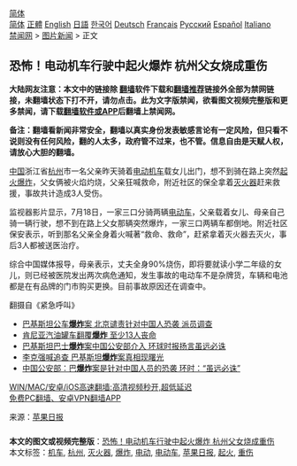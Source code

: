  <!-- 面包屑导航 --> <div class="breadcrumb"><!-- GTranslate: https://gtranslate.io/ -->  <div class="switcher notranslate">  <div class="selected">  <a href="#" onclick="return false;"> 简体</a>  </div>  <div class="option">  <a href="https://www.bannedbook.org" onclick="doGTranslate('zh-CN|zh-CN');jQuery('div.switcher div.selected a').html(jQuery(this).html());return false;" title="简体中文" class="nturl selected"> 简体</a>  <a href="https://www.bannedbook.org/zh-tw/" onclick="doGTranslate('zh-CN|zh-TW');jQuery('div.switcher div.selected a').html(jQuery(this).html());return false;" title="繁體中文" class="nturl"> 正體</a>  <a href="https://www.bannedbook.org/en/" onclick="doGTranslate('zh-CN|en');jQuery('div.switcher div.selected a').html(jQuery(this).html());return false;" title="English" class="nturl"> English</a>  <a href="https://www.bannedbook.org/ja/" onclick="doGTranslate('zh-CN|ja');jQuery('div.switcher div.selected a').html(jQuery(this).html());return false;" title="日本語" class="nturl"> 日語</a>  <a href="https://www.bannedbook.org/ko/" onclick="doGTranslate('zh-CN|ko');jQuery('div.switcher div.selected a').html(jQuery(this).html());return false;" title="한국어" class="nturl"> 한국어</a>  <a href="https://www.bannedbook.org/de/" onclick="doGTranslate('zh-CN|de');jQuery('div.switcher div.selected a').html(jQuery(this).html());return false;" title="Deutsch" class="nturl"> Deutsch</a>  <a href="https://www.bannedbook.org/fr/" onclick="doGTranslate('zh-CN|fr');jQuery('div.switcher div.selected a').html(jQuery(this).html());return false;" title="Français" class="nturl"> Français</a>  <a href="https://www.bannedbook.org/ru/" onclick="doGTranslate('zh-CN|ru');jQuery('div.switcher div.selected a').html(jQuery(this).html());return false;" title="Русский" class="nturl"> Русский</a>  <a href="https://www.bannedbook.org/es/" onclick="doGTranslate('zh-CN|es');jQuery('div.switcher div.selected a').html(jQuery(this).html());return false;" title="Español" class="nturl"> Español</a>  <a href="https://www.bannedbook.org/it/" onclick="doGTranslate('zh-CN|it');jQuery('div.switcher div.selected a').html(jQuery(this).html());return false;" title="Italiano" class="nturl"> Italiano</a>  </div>  </div>      <div class='breadcrumb-sub'><!-- Breadcrumb NavXT 6.3.0 --> <a href="https://www.bannedbook.org/" class="home">禁闻网</a> &gt; <a href="https://www.bannedbook.org/bnews/topimagenews/" class="category">图片新闻</a> &gt; 正文</div></div><h2>恐怖！电动机车行驶中起火爆炸 杭州父女烧成重伤</h2> <p class="notice"><b>大陆网友注意：本文中的链接除 <a href="https://github.com/bannedbook/fanqiang" >翻墙</a>软件下载和<a href="https://github.com/killgcd/justmysocks/blob/master/README.md">翻墙推荐</a>链接外全部为禁网链接，未翻墙状态下打不开，请勿点击。此为文字版禁闻，欲看图文视频完整版和更多禁闻，请下载<a href="https://github.com/bannedbook/fanqiang">翻墙软件或APP</a>后翻墙上禁闻网。</p><p>备注：翻墙看新闻非常安全，翻墙以真实身份发表敏感言论有一定风险，但只看不说则没有任何风险，翻的人太多，政府管不过来，也不管。信息自由是天赋人权，请放心大胆的翻墙。</b></p>  <div class="entry"> <p><span class='wp_keywordlink_affiliate'><a href="https://www.bannedbook.org/" title="中国" target="_blank">中国</a></span>浙江省<a href="https://www.bannedbook.org/bnews/tag/%e6%9d%ad%e5%b7%9e/" class="st_tag internal_tag" rel="tag" title="标签 杭州 下的日志">杭州</a>市一名父亲昨天骑着<a href="https://www.bannedbook.org/bnews/tag/%E7%94%B5%E5%8A%A8/" class="st_tag internal_tag" rel="tag" title="标签 电动 下的日志">电动</a><a href="https://www.bannedbook.org/bnews/tag/%E6%9C%BA%E8%BD%A6/" class="st_tag internal_tag" rel="tag" title="标签 机车 下的日志">机车</a>载女儿出门，想不到骑在路上突然<a href="https://www.bannedbook.org/bnews/tag/%E8%B5%B7%E7%81%AB/" class="st_tag internal_tag" rel="tag" title="标签 起火 下的日志">起火</a><a href="https://www.bannedbook.org/bnews/tag/%e7%88%86%e7%82%b8/" class="st_tag internal_tag" rel="tag" title="标签 爆炸 下的日志">爆炸</a>，父女俩被火焰灼烧，父亲狂喊救命，附近社区的保全拿着<a href="https://www.bannedbook.org/bnews/tag/%e7%81%ad%e7%81%ab%e5%99%a8/" class="st_tag internal_tag" rel="tag" title="标签 灭火器 下的日志">灭火器</a>赶来救援，事故共计造成3人受伤。</p> <p>监视器影片显示，7月18日，一家三口分骑两辆<a href="https://www.bannedbook.org/bnews/tag/%E7%94%B5%E5%8A%A8%E8%BD%A6/" class="st_tag internal_tag" rel="tag" title="标签 电动车 下的日志">电动车</a>，父亲载着女儿、母亲自己骑一辆行驶，想不到在路上父女那辆突然爆炸，一家三口两辆车都倒地。附近社区保安表示，听到那名父亲全身着火喊著“救命、救命”，赶紧拿着灭火器去灭火，事后3人都被送医治疗。</p>  <p>综合中国媒体报导，母亲表示，丈夫全身90%烧伤，即将要就读小学二年级的女儿，则已经被医院发出两次病危通知，发生事故的电动车不是杂牌货，车辆和电池都是在有品牌的门市购买更换。目前事故原因还在调查中。</p> <p>翻摄自《紧急呼叫》</p>  <ul class='op-related-articles' title='相关阅读'> <li><a href='https://www.bannedbook.org/bnews/headline/20210719/1589684.html' target='_blank'>巴基斯坦公车<b>爆炸</b>案 北京谴责针对中国人恐袭 派员调查</a></li> <li><a href='https://www.bannedbook.org/bnews/baitai/20210718/1589571.html' target='_blank'>肯尼亚汽油罐车翻覆<b>爆炸</b> 至少13人丧命</a></li> <li><a href='https://www.bannedbook.org/bnews/headline/20210718/1589245.html' target='_blank'>巴基斯坦巴士<b>爆炸</b>案中国公安部介入 环球时报扬言虽远必诛</a></li> <li><a href='https://www.bannedbook.org/bnews/comments/20210718/1589234.html' target='_blank'>李克强喊追查 巴基斯坦<b>爆炸</b>案真相现曙光</a></li> <li><a href='https://www.bannedbook.org/bnews/headline/20210717/1589149.html' target='_blank'>中国公安部：巴<b>爆炸</b>案是针对中国人员的恐袭 环时：“虽远必诛”</a></li> </ul> <p class="texttj"> <a href="https://github.com/bannedbook/fanqiang/wiki/V2ray%E6%9C%BA%E5%9C%BA" target="_blank">WIN/MAC/安卓/iOS高速翻墙:高清视频秒开,超低延迟</a><br/> <a href="https://github.com/bannedbook/fanqiang/wiki/%E7%A6%81%E9%97%BB%E7%BD%91%E5%AE%89%E5%8D%93%E7%BF%BB%E5%A2%99%E6%96%B0%E9%97%BBAPP" target="_blank">免费PC翻墙、安卓VPN翻墙APP</a></p><p> 来源：<a href="https://www.bannedbook.org/bnews/tag/%e8%8b%b9%e6%9e%9c%e6%97%a5%e6%8a%a5/" class="st_tag internal_tag" rel="tag" title="标签 苹果日报 下的日志">苹果日报</a> </p> <a name='sharetosocial'></a>  <div style="margin-bottom:5px;padding-bottom:5px;clear:both"> <div id="archive-pix-1" class="banner-ads"> <!-- AuctionX Display platform tag START --> <div id="26318x728x90x621x_ADSLOT2" clicktrack="%%CLICK_URL_ESC%%"></div> <!-- AuctionX Display platform tag END --> </div> <div id="archive-pix-2" class="banner-ads"> <!-- AuctionX Display platform tag START --> <div id="26315x300x250x621x_ADSLOT2" clicktrack="%%CLICK_URL_ESC%%"></div> <!-- AuctionX Display platform tag END --> </div> </div>    <div id="archive-pix-1" class="banner-ads"> <!-- AuctionX Display platform tag START --> <div id="26318x728x90x621x_ADSLOT3" clicktrack="%%CLICK_URL_ESC%%"></div> <!-- AuctionX Display platform tag END --> </div> <div><b>本文的图文或视频完整版</b>：<a href='https://www.bannedbook.org/bnews/topimagenews/20210719/1589727.html'>恐怖！电动机车行驶中起火爆炸 杭州父女烧成重伤</a></div>  </div><!--END ENTRY--> <div class="postfooter"> <div>本文标签：<a href="https://www.bannedbook.org/bnews/tag/%E6%9C%BA%E8%BD%A6/" rel="tag">机车</a>, <a href="https://www.bannedbook.org/bnews/tag/%e6%9d%ad%e5%b7%9e/" rel="tag">杭州</a>, <a href="https://www.bannedbook.org/bnews/tag/%e7%81%ad%e7%81%ab%e5%99%a8/" rel="tag">灭火器</a>, <a href="https://www.bannedbook.org/bnews/tag/%e7%88%86%e7%82%b8/" rel="tag">爆炸</a>, <a href="https://www.bannedbook.org/bnews/tag/%E7%94%B5%E5%8A%A8/" rel="tag">电动</a>, <a href="https://www.bannedbook.org/bnews/tag/%E7%94%B5%E5%8A%A8%E8%BD%A6/" rel="tag">电动车</a>, <a href="https://www.bannedbook.org/bnews/tag/%e8%8b%b9%e6%9e%9c%e6%97%a5%e6%8a%a5/" rel="tag">苹果日报</a>, <a href="https://www.bannedbook.org/bnews/tag/%E8%B5%B7%E7%81%AB/" rel="tag">起火</a>, <a href="https://www.bannedbook.org/bnews/tag/%E9%87%8D%E4%BC%A4/" rel="tag">重伤</a></div>  </div><!--END POSTFOOTER--> 